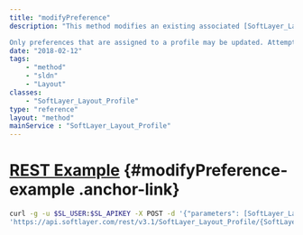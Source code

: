 ```yaml
---
title: "modifyPreference"
description: "This method modifies an existing associated [SoftLayer_Layout_Profile_Preference](/reference/datatypes/SoftLayer_Layout_Profile_Preference) object. If the preference object being modified is a default value object, a new record is created to override the default value. 

Only preferences that are assigned to a profile may be updated. Attempts to update a non-existent preference object will result in an exception being thrown. "
date: "2018-02-12"
tags:
    - "method"
    - "sldn"
    - "Layout"
classes:
    - "SoftLayer_Layout_Profile"
type: "reference"
layout: "method"
mainService : "SoftLayer_Layout_Profile"
---
```


# [REST Example](#modifyPreference-example) <a href="/article/rest/"><i class="fas fa-question"></i></a> {#modifyPreference-example .anchor-link} 
```bash
curl -g -u $SL_USER:$SL_APIKEY -X POST -d '{"parameters": [SoftLayer_Layout_Profile_Preference]}' \
'https://api.softlayer.com/rest/v3.1/SoftLayer_Layout_Profile/{SoftLayer_Layout_ProfileID}/modifyPreference'
```
